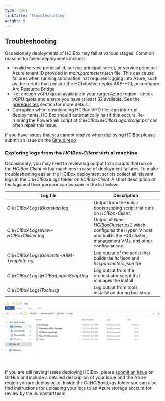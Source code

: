 ```yaml
---
type: docs
linkTitle: "Troubleshooting"
weight: 9
---
```


## Troubleshooting

Occasionally deployments of HCIBox may fail at various stages. Common reasons for failed deployments include:

- Invalid service principal id, service principal secret, or service principal Azure tenant ID provided in _main.parameters.json_ file. This can cause failures when running automation that requires logging into Azure, such as the scripts that register the HCI cluster, deploy AKS-HCI, or configure Arc Resource Bridge.
- Not enough vCPU quota available in your target Azure region - check vCPU quota and ensure you have at least 32 available. See the [prerequisites](/azure_jumpstart_hcibox/getting_started/#prerequisites) section for more details.
- Corruption when downloading HCIBox VHD files can interrupt deployments. HCIBox should automatically halt if this occurs. Re-running the PowerShell script at _C:\HCIBox\HCIBoxLogonScript.ps1_ can often repair this issue.

If you have issues that you cannot resolve when deploying HCIBox please submit an issue on the [Github repo](https://github.com/microsoft/azure_arc/issues)

### Exploring logs from the _HCIBox-Client_ virtual machine

Occasionally, you may need to review log output from scripts that run on the _HCIBox-Client_ virtual machines in case of deployment failures. To make troubleshooting easier, the HCIBox deployment scripts collect all relevant logs in the _C:\HCIBox\Logs_ folder on _HCIBox-Client_. A short description of the logs and their purpose can be seen in the list below:

| Log file                                      | Description                                                                                                                               |
| --------------------------------------------- | ----------------------------------------------------------------------------------------------------------------------------------------- |
| _C:\HCIBox\Logs\Bootstrap.log_                | Output from the initial bootstrapping script that runs on _HCIBox-Client_.                                                                |
| _C:\HCIBox\Logs\New-HCIBoxCluster.log_        | Output of _New-HCIBoxCluster.ps1_ which configures the Hyper-V host and builds the HCI cluster, management VMs, and other configurations. |
| _C:\HCIBox\Logs\Generate-ARM-Template.log_    | Log output of the script that builds the _hci.json_ and _hci.parameters.json_ file                                                        |
| _C:\HCIBox\Logs\HCIBoxLogonScript.log_        | Log output from the orchestrator script that manages the install                                                                          |
| _C:\HCIBox\Logs\Tools.log_                    | Log output from tools installation during bootstrap                                                                                       |

  ![Screenshot showing HCIBox logs folder on HCIBox-Client](./troubleshoot_logs.png)

If you are still having issues deploying HCIBox, please [submit an issue](https://aka.ms/JumpstartIssue) on GitHub and include a detailed description of your issue and the Azure region you are deploying to. Inside the _C:\HCIBox\Logs_ folder you can also find instructions for uploading your logs to an Azure storage account for review by the Jumpstart team.
